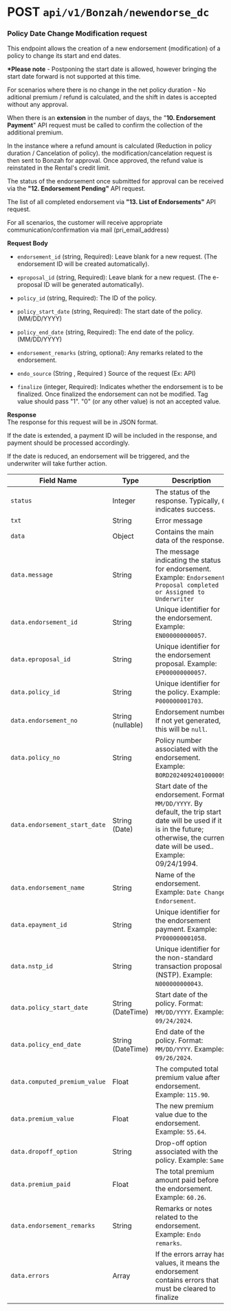 # **POST** `api/v1/Bonzah/newendorse_dc`

### Policy Date Change Modification request

This endpoint allows the creation of a new endorsement (modification) of a policy to change its start and end dates.

**\*Please note** - Postponing the start date is allowed, however bringing the start date forward is not supported at this time.

For scenarios where there is no change in the net policy duration - No aditional premium / refund is calculated, and the shift in dates is accepted without any approval.

When there is an **extension** in the number of days, the "**10\. Endorsement Payment**" API request must be called to confirm the collection of the additional premium.

In the instance where a refund amount is calculated (Reduction in policy duration / Cancelation of policy). the modification/cancelation request is then sent to Bonzah for approval. Once approved, the refund value is reinstated in the Rental's credit limit.

The status of the endorsement once submitted for approval can be received via the **"12. Endorsement Pending"** API request.

The list of all completed endorsement via **"13. List of Endorsements"** API request.

For all scenarios, the customer will receive appropriate communication/confirmation via mail (pri_email_address)

**Request Body**

- `endorsement_id` (string, Required): Leave blank for a new request. (The endorsement ID will be created automatically).
    
- `eproposal_id` (string, Required): Leave blank for a new request. (The e-proposal ID will be generated automatically).
    
- `policy_id` (string, Required): The ID of the policy.
    
- `policy_start_date` (string, Required): The start date of the policy. (MM/DD/YYYY)
    
- `policy_end_date` (string, Required): The end date of the policy. (MM/DD/YYYY)
    
- `endorsement_remarks` (string, optional): Any remarks related to the endorsement.
    
- `endo_source` (String , Required ) Source of the request (Ex: API)
    
- `finalize` (integer, Required): Indicates whether the endorsement is to be finalized. Once finalized the endorsement can not be modified. Tag value should pass "1". "0" (or any other value) is not an accepted value.
    

**Response**  
The response for this request will be in JSON format.

If the date is extended, a payment ID will be included in the response, and payment should be processed accordingly.

If the date is reduced, an endorsement will be triggered, and the underwriter will take further action.

| **Field Name** | **Type** | **Description** |
| --- | --- | --- |
| `status` | Integer | The status of the response. Typically, `0` indicates success. |
| `txt` | String | Error message |
| `data` | Object | Contains the main data of the response. |
| `data.message` | String | The message indicating the status for endorsement. Example: `Endorsement Proposal completed or Assigned to Underwriter` |
| `data.endorsement_id` | String | Unique identifier for the endorsement. Example: `EN000000000057`. |
| `data.eproposal_id` | String | Unique identifier for the endorsement proposal. Example: `EP000000000057`. |
| `data.policy_id` | String | Unique identifier for the policy. Example: `P000000001703`. |
| `data.endorsement_no` | String (nullable) | Endorsement number. If not yet generated, this will be `null`. |
| `data.policy_no` | String | Policy number associated with the endorsement. Example: `BORD2024092401000009`. |
| `data.endorsement_start_date` | String (Date) | Start date of the endorsement. Format: `MM/DD/YYYY`. By default, the trip start date will be used if it is in the future; otherwise, the current date will be used.. Example: 09/24/1994. |
| `data.endorsement_name` | String | Name of the endorsement. Example: `Date Change Endorsement`. |
| `data.epayment_id` | String | Unique identifier for the endorsement payment. Example: `PY000000001058`. |
| `data.nstp_id` | String | Unique identifier for the non-standard transaction proposal (NSTP). Example: `N000000000043`. |
| `data.policy_start_date` | String (DateTime) | Start date of the policy. Format: `MM/DD/YYYY`. Example: `09/24/2024`. |
| `data.policy_end_date` | String (DateTime) | End date of the policy. Format: `MM/DD/YYYY`. Example: `09/26/2024`. |
| `data.computed_premium_value` | Float | The computed total premium value after endorsement. Example: `115.90`. |
| `data.premium_value` | Float | The new premium value due to the endorsement. Example: `55.64`. |
| `data.dropoff_option` | String | Drop-off option associated with the policy. Example: `Same`. |
| `data.premium_paid` | Float | The total premium amount paid before the endorsement. Example: `60.26`. |
| `data.endorsement_remarks` | String | Remarks or notes related to the endorsement. Example: `Endo remarks`. |
| `data.errors` | Array | If the errors array has values, it means the endorsement contains errors that must be cleared to finalize |

